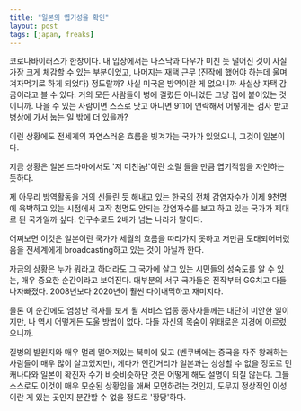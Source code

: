 ```yaml
---
title: "일본의 엽기성을 확인"
layout: post
tags: [japan, freaks]
---
```


코로나바이러스가 한창이다. 내 입장에서는 나스닥과 다우가 미친 듯 떨어진 것이 사실 가장 크게 체감할 수 있는 부분이었고, 나머지는 재택 근무 (진작에 했어야 하는데 울며 겨자먹기로 하게 되었다) 정도랄까? 사실 미국은 방역이란 게 없으니까 사실상 자택 감금이라고 볼 수 있다. 거의 모든 사람들이 병에 걸렸든 아니었든 그냥 집에 붙어있는 것이니까. 나을 수 있는 사람이면 스스로 낫고 아니면 911에 연락해서 어떻게든 검사 받고 병상에 가서 눕는 일 밖에 더 있을까?

이런 상황에도 전세계의 자연스러운 흐름을 빗겨가는 국가가 있었으니, 그것이 일본이다.

지금 상황은 일본 드라마에서도 '저 미친놈!'이란 소릴 들을 만큼 엽기적임을 자인하는 듯하다.

제 아무리 방역활동을 거의 신들린 듯 해내고 있는 한국의 전체 감염자수가 이제 9천명에 육박하고 있는 시점에서 고작 천명도 안되는 감염자수를 보고 하고 있는 국가가 제대로 된 국가일까 싶다. 인구수로도 2배가 넘는 나라가 말이다. 

어찌보면 이것은 일본이란 국가가 세월의 흐름을 따라가지 못하고 저만큼 도태되어버렸음을 전세계에게 broadcasting하고 있는 것이 아닐까 한다.

자금의 상황은 누가 뭐라고 하더라도 그 국가에 살고 있는 시민들의 성숙도를 알 수 있는, 매우 중요한 순간이라고 보여진다. 대부분의 서구 국가들은 진작부터 GG치고 다들 나자빠졌다. 2008년보다 2020년이 훨씬 다이내믹하고 재미지다. 

물론 이 순간에도 엄청난 적자를 보게 될 서비스 업종 종사자들께는 대단히 미안한 일이지만, 나 역시 어떻게든 도울 방법이 없다. 다들 자신의 목숨이 위태로운 지경에 이르렀으니까. 

질병의 발원지와 매우 멀리 떨어져있는 북미에 있고 (벤쿠버에는 중국을 자주 왕래하는 사람들이 매우 많이 살고있지만), 게다가 인간거리가 일본과는 상상할 수 없을 정도로 먼 캐나다와 일본이 확진자 수가 비슷비슷하단 것은 어떻게 해도 설명이 되질 않는다. 그들 스스로도 이것이 매우 모순된 상황임을 애써 모면하려는 것인지, 도무지 정상적인 이성이란 게 있는 곳인지 분간할 수 없을 정도로 '황당'하다.
